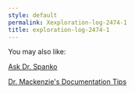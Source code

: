 ```yaml
---
style: default
permalink: Xexploration-log-2474-1
title: exploration-log-2474-1
---
```

You may also like:

[Ask Dr. Spanko](http://scp-wiki.net/askinate-herr-spankoflex)

[Dr. Mackenzie's Documentation Tips](http://scp-wiki.net/mackenzie-tips)
